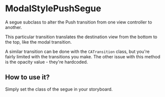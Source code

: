 # ModalStylePushSegue

A segue subclass to alter the Push transition from one view controller to another.

This particular transition translates the destination view from the bottom to the top, like the modal transition.

A similar transition can be done with the `CATransition` class, but you're fairly limited with the transitions you make. The other 
issue with this method is the opacity value - they're hardcoded. 

## How to use it?

Simply set the class of the segue in your storyboard.